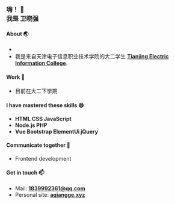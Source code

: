 <h3>
  嗨！ 👋<br>
  我是 卫晓强
</h3>

<!--
- 🔭 I’m currently working on ...
- 🌱 I’m currently learning ...
- 👯 I’m looking to collaborate on ...
- 🤔 I’m looking for help with ...
- 💬 Ask me about ...
- 📫 How to reach me: ...
- 😄 Pronouns: ...
- ⚡ Fun fact: ...
-->

#### About 🌏
- 
- 我是来自天津电子信息职业技术学院的大二学生 **[Tianjing Electric Information College](https://www.tjdz.edu.cn/cs/tjdz/index.html)**.

#### Work 🔭
- 目前在大二下学期

#### I have mastered these skills 😄
- **HTML CSS JavaScript**
- **Node.js PHP**
- **Vue Bootstrap ElementUi jQuery**

#### Communicate together 💬
- Frontend development

#### Get in touch 📫
- Mail: **1839992361@qq.com**
- Personal site: **[aqiangge.xyz](http://www.aqiangge.xyz:1111)**

